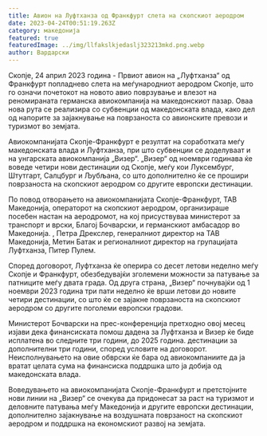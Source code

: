 ```yaml
---
title: Авион на Луфтханза од Франкфурт слета на скопскиот аеродром
date: 2023-04-24T00:51:19.263Z
category: македонија
featured: true
featuredImage: ../img/llfakslkjedaslj323213mkd.png.webp
author: Вардарски
---
```


Скопје, 24 април 2023 година - Првиот авион на „Луфтханза“ од Франкфурт попладнево слета на меѓународниот аеродром Скопје, што го означи почетокот на новото авио поврзување и влезот на реномираната германска авиокомпанија на македонскиот пазар. Оваа нова рута се реализира со субвенции од македонската влада, како дел од напорите за зајакнување на поврзаноста со авионските превози и туризмот во земјата.

Авиокомпанијата Скопје-Франкфурт е резултат на соработката меѓу македонската влада и Луфтханза, при што субвенции се доделуваат и на унгарската авиокомпанија „Визер“. „Визер“ од ноември годинава ќе воведе четири нови дестинации од Скопје, меѓу кои Луксембург, Штутгарт, Салцбург и Љубљана, со што дополнително ќе се прошири поврзаноста на скопскиот аеродром со другите европски дестинации.

По повод отворањето на авиокомпанијата Скопје-Франкфурт, ТАВ Македонија, операторот на скопскиот аеродром, организираше посебен настан на аеродромот, на кој присуствуваа министерот за транспорт и врски, Благој Бочварски, и германскиот амбасадор во Македонија. , Петра Дрекслер, генералниот директор на ТАВ Македонија, Метин Батак и регионалниот директор на групацијата Луфтханза, Питер Пулем.

Според договорот, Луфтханза ќе оперира со десет летови неделно меѓу Скопје и Франкфурт, обезбедувајќи зголемени можности за патување за патниците меѓу двата града. Од друга страна, „Визер“ почнувајќи од 1 ноември 2023 година три пати неделно ќе врши летови до новите четири дестинации, со што ќе се зајакне поврзаноста на скопскиот аеродром со другите поголеми европски градови.

Министерот Бочварски на прес-конференција претходно овој месец изјави дека финансиската помош дадена за Луфтханза и Визер ќе биде исплатена во следните три години, до 2025 година. дестинации за дополнителни три години, според условите на договорот. Неисполнувањето на овие обврски ќе бара од авиокомпаниите да ја вратат целата сума на финансиска поддршка што ја добија од македонската влада.

Воведувањето на авиокомпанијата Скопје-Франкфурт и претстојните нови линии на „Визер“ се очекува да придонесат за раст на туризмот и деловните патувања меѓу Македонија и другите европски дестинации, дополнително зајакнување на воздушната поврзаност на скопскиот аеродром и поддршка на економскиот развој на земјата.
